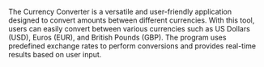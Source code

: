 The Currency Converter is a versatile and user-friendly application 
designed to convert amounts between different currencies. 
With this tool, users can easily convert between various currencies
such as US Dollars (USD), Euros (EUR), and British Pounds (GBP). 
The program uses predefined exchange rates to perform conversions and provides real-time results based on user input.

